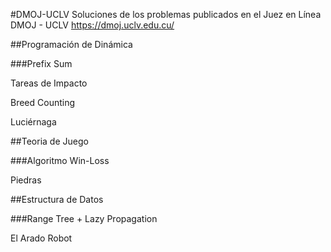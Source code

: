 #DMOJ-UCLV
Soluciones de los problemas publicados en el Juez en Línea DMOJ - UCLV https://dmoj.uclv.edu.cu/


##Programación de Dinámica 

###Prefix Sum

Tareas de Impacto

Breed Counting

Luciérnaga


##Teoria de Juego

###Algoritmo Win-Loss

Piedras

##Estructura de Datos 

###Range Tree + Lazy Propagation

El Arado Robot
